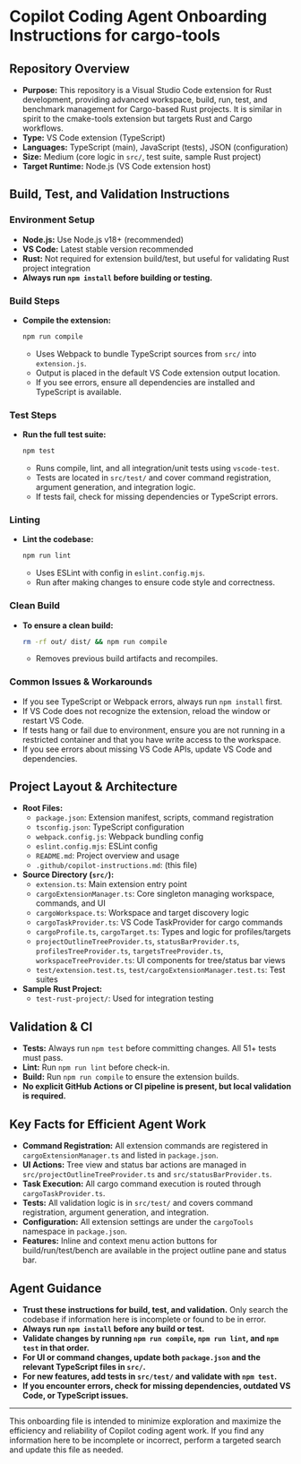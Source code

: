 
# Copilot Coding Agent Onboarding Instructions for cargo-tools

## Repository Overview

- **Purpose:** This repository is a Visual Studio Code extension for Rust development, providing advanced workspace, build, run, test, and benchmark management for Cargo-based Rust projects. It is similar in spirit to the cmake-tools extension but targets Rust and Cargo workflows.
- **Type:** VS Code extension (TypeScript)
- **Languages:** TypeScript (main), JavaScript (tests), JSON (configuration)
- **Size:** Medium (core logic in `src/`, test suite, sample Rust project)
- **Target Runtime:** Node.js (VS Code extension host)

## Build, Test, and Validation Instructions

### Environment Setup
- **Node.js:** Use Node.js v18+ (recommended)
- **VS Code:** Latest stable version recommended
- **Rust:** Not required for extension build/test, but useful for validating Rust project integration
- **Always run `npm install` before building or testing.**

### Build Steps
- **Compile the extension:**
  ```sh
  npm run compile
  ```
  - Uses Webpack to bundle TypeScript sources from `src/` into `extension.js`.
  - Output is placed in the default VS Code extension output location.
  - If you see errors, ensure all dependencies are installed and TypeScript is available.

### Test Steps
- **Run the full test suite:**
  ```sh
  npm test
  ```
  - Runs compile, lint, and all integration/unit tests using `vscode-test`.
  - Tests are located in `src/test/` and cover command registration, argument generation, and integration logic.
  - If tests fail, check for missing dependencies or TypeScript errors.

### Linting
- **Lint the codebase:**
  ```sh
  npm run lint
  ```
  - Uses ESLint with config in `eslint.config.mjs`.
  - Run after making changes to ensure code style and correctness.

### Clean Build
- **To ensure a clean build:**
  ```sh
  rm -rf out/ dist/ && npm run compile
  ```
  - Removes previous build artifacts and recompiles.

### Common Issues & Workarounds
- If you see TypeScript or Webpack errors, always run `npm install` first.
- If VS Code does not recognize the extension, reload the window or restart VS Code.
- If tests hang or fail due to environment, ensure you are not running in a restricted container and that you have write access to the workspace.
- If you see errors about missing VS Code APIs, update VS Code and dependencies.

## Project Layout & Architecture

- **Root Files:**
  - `package.json`: Extension manifest, scripts, command registration
  - `tsconfig.json`: TypeScript configuration
  - `webpack.config.js`: Webpack bundling config
  - `eslint.config.mjs`: ESLint config
  - `README.md`: Project overview and usage
  - `.github/copilot-instructions.md`: (this file)
- **Source Directory (`src/`):**
  - `extension.ts`: Main extension entry point
  - `cargoExtensionManager.ts`: Core singleton managing workspace, commands, and UI
  - `cargoWorkspace.ts`: Workspace and target discovery logic
  - `cargoTaskProvider.ts`: VS Code TaskProvider for cargo commands
  - `cargoProfile.ts`, `cargoTarget.ts`: Types and logic for profiles/targets
  - `projectOutlineTreeProvider.ts`, `statusBarProvider.ts`, `profilesTreeProvider.ts`, `targetsTreeProvider.ts`, `workspaceTreeProvider.ts`: UI components for tree/status bar views
  - `test/extension.test.ts`, `test/cargoExtensionManager.test.ts`: Test suites
- **Sample Rust Project:**
  - `test-rust-project/`: Used for integration testing

## Validation & CI
- **Tests:** Always run `npm test` before committing changes. All 51+ tests must pass.
- **Lint:** Run `npm run lint` before check-in.
- **Build:** Run `npm run compile` to ensure the extension builds.
- **No explicit GitHub Actions or CI pipeline is present, but local validation is required.**

## Key Facts for Efficient Agent Work
- **Command Registration:** All extension commands are registered in `cargoExtensionManager.ts` and listed in `package.json`.
- **UI Actions:** Tree view and status bar actions are managed in `src/projectOutlineTreeProvider.ts` and `src/statusBarProvider.ts`.
- **Task Execution:** All cargo command execution is routed through `cargoTaskProvider.ts`.
- **Tests:** All validation logic is in `src/test/` and covers command registration, argument generation, and integration.
- **Configuration:** All extension settings are under the `cargoTools` namespace in `package.json`.
- **Features:** Inline and context menu action buttons for build/run/test/bench are available in the project outline pane and status bar.

## Agent Guidance
- **Trust these instructions for build, test, and validation.** Only search the codebase if information here is incomplete or found to be in error.
- **Always run `npm install` before any build or test.**
- **Validate changes by running `npm run compile`, `npm run lint`, and `npm test` in that order.**
- **For UI or command changes, update both `package.json` and the relevant TypeScript files in `src/`.**
- **For new features, add tests in `src/test/` and validate with `npm test`.**
- **If you encounter errors, check for missing dependencies, outdated VS Code, or TypeScript issues.**

---

This onboarding file is intended to minimize exploration and maximize the efficiency and reliability of Copilot coding agent work. If you find any information here to be incomplete or incorrect, perform a targeted search and update this file as needed.
